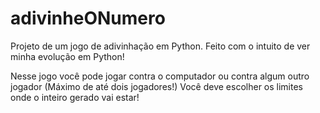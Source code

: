 # adivinheONumero
Projeto de um jogo de adivinhação em Python. Feito com o intuito de ver minha evolução em Python!

Nesse jogo você pode jogar contra o computador ou contra algum outro jogador (Máximo de até dois jogadores!)
Você deve escolher os limites onde o inteiro gerado vai estar!
